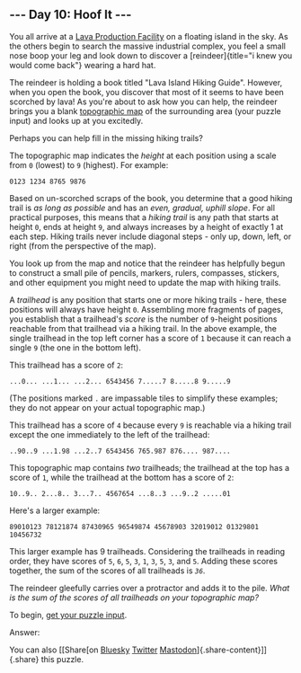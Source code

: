 ## \-\-- Day 10: Hoof It \-\--

You all arrive at a [Lava Production Facility](/2023/day/15) on a
floating island in the sky. As the others begin to search the massive
industrial complex, you feel a small nose boop your leg and look down to
discover a [reindeer]{title="i knew you would come back"} wearing a hard
hat.

The reindeer is holding a book titled \"Lava Island Hiking Guide\".
However, when you open the book, you discover that most of it seems to
have been scorched by lava! As you\'re about to ask how you can help,
the reindeer brings you a blank [topographic
map](https://en.wikipedia.org/wiki/Topographic_map) of the surrounding
area (your puzzle input) and looks up at you excitedly.

Perhaps you can help fill in the missing hiking trails?

The topographic map indicates the *height* at each position using a
scale from `0` (lowest) to `9` (highest). For example:

    0123 1234 8765 9876 

Based on un-scorched scraps of the book, you determine that a good
hiking trail is *as long as possible* and has an *even, gradual, uphill
slope*. For all practical purposes, this means that a *hiking trail* is
any path that starts at height `0`, ends at height `9`, and always
increases by a height of exactly 1 at each step. Hiking trails never
include diagonal steps - only up, down, left, or right (from the
perspective of the map).

You look up from the map and notice that the reindeer has helpfully
begun to construct a small pile of pencils, markers, rulers, compasses,
stickers, and other equipment you might need to update the map with
hiking trails.

A *trailhead* is any position that starts one or more hiking trails -
here, these positions will always have height `0`. Assembling more
fragments of pages, you establish that a trailhead\'s *score* is the
number of `9`-height positions reachable from that trailhead via a
hiking trail. In the above example, the single trailhead in the top left
corner has a score of `1` because it can reach a single `9` (the one in
the bottom left).

This trailhead has a score of `2`:

    ...0... ...1... ...2... 6543456 7.....7 8.....8 9.....9 

(The positions marked `.` are impassable tiles to simplify these
examples; they do not appear on your actual topographic map.)

This trailhead has a score of `4` because every `9` is reachable via a
hiking trail except the one immediately to the left of the trailhead:

    ..90..9 ...1.98 ...2..7 6543456 765.987 876.... 987.... 

This topographic map contains *two* trailheads; the trailhead at the top
has a score of `1`, while the trailhead at the bottom has a score of
`2`:

    10..9.. 2...8.. 3...7.. 4567654 ...8..3 ...9..2 .....01 

Here\'s a larger example:

    89010123 78121874 87430965 96549874 45678903 32019012 01329801 10456732 

This larger example has 9 trailheads. Considering the trailheads in
reading order, they have scores of `5`, `6`, `5`, `3`, `1`, `3`, `5`,
`3`, and `5`. Adding these scores together, the sum of the scores of all
trailheads is *`36`*.

The reindeer gleefully carries over a protractor and adds it to the
pile. *What is the sum of the scores of all trailheads on your
topographic map?*

To begin, [get your puzzle input](10/input).

Answer:

You can also [\[Share[on
[Bluesky](https://bsky.app/intent/compose?text=%22Hoof+It%22+%2D+Day+10+%2D+Advent+of+Code+2024+%23AdventOfCode+https%3A%2F%2Fadventofcode%2Ecom%2F2024%2Fday%2F10)
[Twitter](https://twitter.com/)
[Mastodon](https://mastodon.social/)]{.share-content}\]]{.share} this
puzzle.

